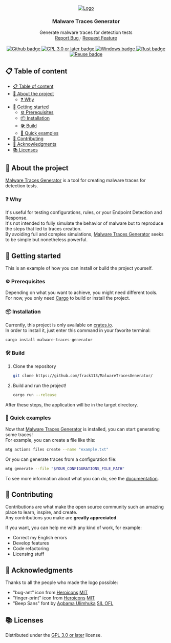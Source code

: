 <!--
SPDX-FileCopyrightText: 2023 The MalwareTracesGenerator development team

SPDX-License-Identifier: GPL-3.0-or-later
-->

<div align="center">
  <a href="https://github.com/frack113/MalwareTracesGenerator/">
    <img src="https://raw.githubusercontent.com/frack113/MalwareTracesGenerator"
      "/refs/heads/main/media/logo.svg" alt="Logo" />
  </a>

<h3 align="center">Malware Traces Generator</h3>

<p align="center">
    Generate malware traces for detection tests
    <br />
    <a href="https://github.com/frack113/MalwareTracesGenerator/issues/">
      Report Bug
    </a>
    ·
    <a href="https://github.com/frack113/MalwareTracesGenerator/issues/">
      Request Feature
    </a>
    <br />
    <br />
    <a href="https://github.com/">
      <img src="https://img.shields.io/badge/GitHub-181717?logo=github&logoColor=fff&style=for-the-badge" alt="Github badge" />
    </a>
    <a href="./LICENSES/GPL-3.0-or-later.txt">
      <img src="https://img.shields.io/badge/License-GPL%203.0%20or%20later-green.svg?style=for-the-badge" alt="GPL 3.0 or later badge" />
    </a>
    <a href="https://www.microsoft.com/en-us/windows/">
      <img src="https://img.shields.io/badge/Windows-0078D4?logo=windows&logoColor=fff&style=for-the-badge" alt="Windows badge" />
    </a>
    <a href="https://www.rust-lang.org/">
      <img src="https://img.shields.io/badge/Rust-000?logo=rust&logoColor=fff&style=for-the-badge" alt="Rust badge" />
    </a>
    <a href="https://reuse.software/">
      <img src="https://img.shields.io/reuse/compliance/github.com%2Ffrack113%2FWAG?style=for-the-badge" alt="Reuse badge" />
    </a>
  </p>
</div>

## 📋 Table of content

- [📋 Table of content](#-table-of-content)
- [👀 About the project](#-about-the-project)
  - [❓ Why](#-why)
- [🚀 Getting started](#-getting-started)
  - [⚙️ Prerequisites](#%EF%B8%8F-prerequisites)
  - [📦 Installation](#-installation)
  - [🛠️ Build](#%EF%B8%8F-build)
  - [🥷 Quick examples](#-quick-examples)
- [👷 Contributing](#-contributing)
- [🙌 Acknowledgments](#-acknowledgments)
- [📚 Licenses](#-licenses)

## 👀 About the project

[Malware Traces Generator][mtg] is a tool for creating malware traces for detection tests.

### ❓ Why

It's useful for testing configurations, rules, or your Endpoint Detection and Response. \
It's not intended to fully simulate the behavior of malware but to reproduce the steps that led to traces creation. \
By avoiding full and complex simulations, [Malware Traces Generator][mtg] seeks to be simple but nonetheless powerful.

## 🚀 Getting started

This is an example of how you can install or build the project yourself.

### ⚙️ Prerequisites

Depending on what you want to achieve, you might need different tools. \
For now, you only need [Cargo] to build or install the project.

### 📦 Installation

Currently, this project is only available on [crates.io]. \
In order to install it, just enter this command in your favorite terminal:

```sh
cargo install malware-traces-generator

```

### 🛠️ Build

1. Clone the repository

   ```sh
   git clone https://github.com/frack113/MalwareTracesGenerator/
   ```

1. Build and run the project!

   ```sh
   cargo run --release
   ```

After these steps, the application will be in the target directory.

### 🥷 Quick examples

Now that [Malware Traces Generator][mtg] is installed, you can start generating some traces! \
For example, you can create a file like this:

```sh
mtg actions files create --name "example.txt"
```

Or you can generate traces from a configuration file:

```sh
mtg generate --file "$YOUR_CONFIGURATIONS_FILE_PATH"
```

To see more information about what you can do, see the [documentation].

## 👷 Contributing

Contributions are what make the open source community such an amazing place to learn, inspire, and create. \
Any contributions you make are **greatly appreciated**.

If you want, you can help me with any kind of work, for example:

- Correct my English errors
- Develop features
- Code refactoring
- Licensing stuff

## 🙌 Acknowledgments

Thanks to all the people who made the logo possible:

- "bug-ant" icon from [Heroicons] [MIT]
- "finger-print" icon from [Heroicons] [MIT]
- "Beep Sans" font by [Agbama Ulimhuka] [SIL OFL]

## 📚 Licenses

Distributed under the [GPL 3.0 or later] license.

[agbama ulimhuka]: https://github.com/ulims/
[cargo]: https://doc.rust-lang.org/stable/cargo/
[crates.io]: https://crates.io/
[documentation]: https://frack113.github.io/MalwareTracesGenerator/
[gpl 3.0 or later]: ./LICENSES/GPL-3.0-or-later.txt
[heroicons]: https://heroicons.com/
[mit]: ./LICENSES/MIT.txt
[mtg]: https://github.com/frack113/MalwareTracesGenerator/
[sil ofl]: ./LICENSES/OFL-1.1.txt
